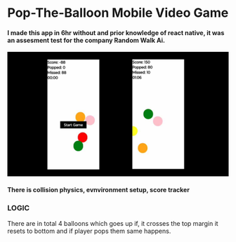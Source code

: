 # Pop-The-Balloon Mobile Video Game

#### I made this app in 6hr without and prior knowledge of react native, it was an assesment test for the company Random Walk Ai.

![](/readme.jpg)


#### There is collision physics, evnvironment setup, score tracker

### LOGIC
There are in total 4 balloons which goes up if, it crosses the top margin it resets to bottom and if player pops them same happens.

